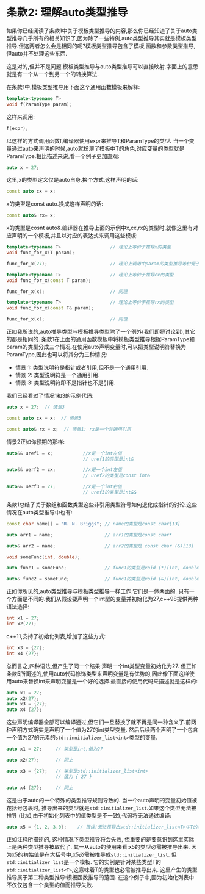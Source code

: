 # 条款2: 理解auto类型推导

如果你已经阅读了条款1中关于模板类型推导的内容,那么你已经知道了关于auto类型推导几乎所有的相关知识了,因为除了一些特例,auto类型推导其实就是模板类型推导.但这两者怎么会是相同的呢?模板类型推导包含了模板,函数和参数类型推导,但auto并不处理这些东西.

这是对的,但并不是问题.模板类型推导与auto类型推导可以直接映射.字面上的意思就是有一个从一个到另一个的转换算法.

在条款1中,模板类型推导用下面这个通用函数模板来解释:

``` cpp
template<typename T>
void f(ParamType param);

```
这样来调用:

``` cpp
f(expr);
```
以这样的方式调用函数f,编译器使用expr来推导T和ParamType的类型.
当一个变量通过auto来声明的时候,auto就扮演了模板中T的角色,对应变量的类型就是ParamType.相比描述来说,看一个例子更加直观:

``` cpp
auto x = 27;
```
这里,x的类型定义仅是auto自身.换个方式,这样声明的话:
``` cpp
const auto cx = x;
```
x的类型是const auto.换成这样声明的话:
``` cpp
const auto& rx= x;
```
x的类型是cosnt auto&.编译器在推导上面的示例中x,cx,rx的类型时,就像这里有对应声明的一个模板,并且以对应的表达式来调用这些模板:
``` cpp
template<typename T>                  // 理论上等价于推导x的类型
void func_for_x(T param);

func_for_x(27);                       // 理论上调用中param的类型推导等价是于x的类型推导 

template<typename T>                  // 理论上等价于推导cx的类型
void func_for_x(const T param);

func_for_x(x);                        // 同理

template<typename T>                  // 理论上等价于推导rx的类型
void func_for_x(const T& param);

func_for_x(x);                        // 同理
```
正如我所说的,auto推导类型与模板推导类型除了一个例外(我们即将讨论到),其它的都是相同的.
条款1在上面的通用函数模板中将模板类型推导根据ParamType和param的类型分成三个情况.在使用auto声明变量时,可以把类型说明符替换为ParamType,因此也可以将其分为三种情况:
 - 情景 1: 类型说明符是指针或者引用,但不是一个通用引用.
 - 情景 2: 类型说明符是一个通用引用.
 - 情景 3: 类型说明符即不是指针也不是引用.

我们已经看过了情况1和3的示例代码:
``` cpp
auto x = 27;  // 情景3

const auto cx = x;  // 情景3

const auto& rx = x;  // 情景1: rx是一个非通用引用
```
情景2正如你预期的那样:
``` cpp
auto&& uref1 = x;           //x是一个int左值
                            // uref1的类型是int&

auto&& uerf2 = cx;          //x是一个int左值
                            // uref2的类型是const int&

auto&& uerf3 = 27;          //x是一个int右值
                            // uref3的类型是int&&
```
条款1总结了关于数组和函数类型这些非引用类型符号如何退化成指针的讨论.这些情况在auto类型推导中也有:

``` cpp
const char name[] = "R. N. Briggs"; // name的类型是const char[13]

auto arr1 = name;                   // arr1的类型是const char*

auto& arr2 = name;                  // arr2的类型是 const char (&)[13]

void someFunc(int, double);

auto func1 = someFunc;              // func1的类型是void (*)(int, double)

auto& func2 = someFunc;             // func1的类型是void (&)(int, double)
```

正如你所见的,auto类型推导与模板类型推导一样工作.它们是一体两面的.
只有一个方面是不同的.我们从假设要声明一个int型的变量并初始化为27,c++98提供两种语法选择:
``` cpp 
int x1 = 27;
int x2(27);
```
c++11,支持了初始化列表,增加了这些方式:
``` cpp
int x3 = {27};
int x4 {27};
```
总而言之,四种语法,但产生了同一个结果:声明一个int类型变量初始化为27.
但正如条款5所阐述的,使用auto代码修饰类型来声明变量是有优势的,因此像下面这样使用auto来替换int来声明变量是一个好的选择.最直接的使用代码来描述就是这样的:
``` cpp
auto x1 = 27;
auto x2(27);
auto x3 = {27};
auto x4 {27};
```

这些声明编译器全部可以编译通过,但它们一旦替换了就不再是同一种含义了.前两种声明方式确实是声明了一个值为27的int类型变量.
然后后续两个声明了一个包含一个值为27的元素的`std::innitializer_list<int>`类型的变量.

``` cpp
auto x1 = 27;     // 类型是int,值为27

auto x2(27);      // 同上

auto x3 = {27};   // 类型是std::initializer_list<int>
                  // 值为 { 27 }

auto x4 {27};     // 同上
```

这是由于auto的一个特殊的类型推导规则导致的.
当一个auto声明的变量初始值被花括号包裹时,
推导出来的类型就是`std::initializer_list`.如果这个类型无法被推导
(比如,由于初始化列表中的值类型是不一致),代码将无法通过编译:

``` cpp
auto x5 = {1, 2, 3.0};    // 错误!无法推导出std::initializer_list<T>中T的类型
```
正如注释所描述的, 这种情况下类型推导将会失败, 但重要的是要意识到这里实际上是两种类型推导被取代了.
其一从auto的使用来看:x5的类型必需被推导出来.
因为x5的初始值是在大括号中,x5必需被推导成`std::initializer_list`.
但`std::initializer_list`是一个模板.
它的实例是针对某些类型T的`std::initializer_list<T>`,这意味着T的类型也必需被推导出来.
这里产生的类型推导属于第二种类型推导:模板函数推导的范围.
在这个例子中,因为初始化列表中不仅仅包含一个类型的值而推导失败.



